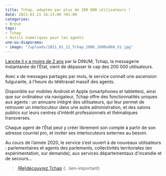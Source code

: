 ```yaml
---
title: Tchap, adoptée par plus de 200 000 utilisateurs !
date: 2021-01-21 16:13:00 +01:00
categories:
- Brève
tags:
- Tchap
- Outils numériques pour les agents
une-ou-diaporama:
- image: "/uploads/2021_01_22_Tchap_200K_1600x860_V2.jpg"
---
```


[Lancée il y a moins de 2 ans](/espace-presse/lancement-de-tchap-la-messagerie-instantanee-des-agents-de-letat/) par la DINUM, Tchap, la messagerie instantanée de l’État, vient de dépasser le cap des 200 000 utilisateurs.

Avec x de messages partagés par mois, le service connaît une ascension fulgurante, à l'heure du télétravail massif des agents. 

Disponible sur mobiles Android et Apple (smartphones et tablettes), ainsi que sur ordinateur via navigateur, Tchap offre des fonctionnalités uniques aux agents : un annuaire intégré des utilisateurs, qui leur permet de retrouver un interlocuteur dans une autre administration, et des salons publics sur leurs centres d’intérêt professionnels et thématiques transverses. 

Chaque agent de l’État peut y créer librement son compte à partir de son adresse courriel pro, et inviter ses interlocuteurs externes au besoin.

Au cours de l’année 2020, le service s’est ouvert à de nouveaux utilisateurs : parlementaires et agents des parlements, collectivités territoriales (en expérimentation, sur demande), aux services départementaux d'incendie et de secours…

> [(Re)découvrez Tchap](/outils-agents/tchap-messagerie-instantanee-etat/)
{: .lien-important}